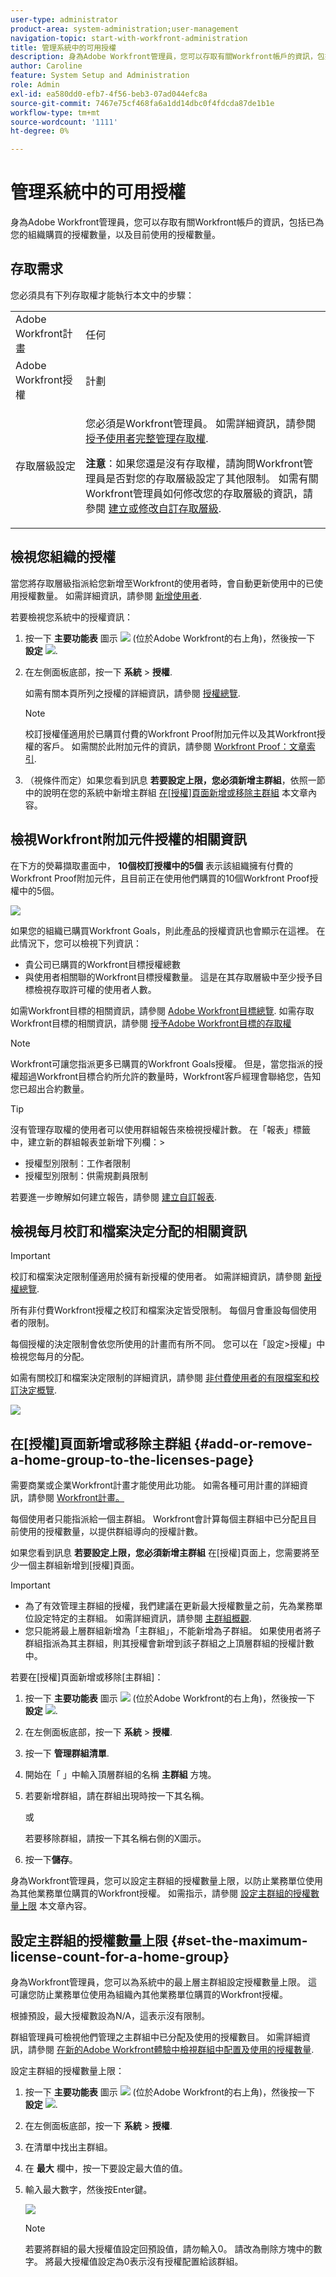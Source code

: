 ```yaml
---
user-type: administrator
product-area: system-administration;user-management
navigation-topic: start-with-workfront-administration
title: 管理系統中的可用授權
description: 身為Adobe Workfront管理員，您可以存取有關Workfront帳戶的資訊，包括已為您的組織購買的授權數量，以及目前使用的授權數量。
author: Caroline
feature: System Setup and Administration
role: Admin
exl-id: ea580dd0-efb7-4f56-beb3-07ad044efc8a
source-git-commit: 7467e75cf468fa6a1dd14dbc0f4fdcda87de1b1e
workflow-type: tm+mt
source-wordcount: '1111'
ht-degree: 0%

---
```


# 管理系統中的可用授權

身為Adobe Workfront管理員，您可以存取有關Workfront帳戶的資訊，包括已為您的組織購買的授權數量，以及目前使用的授權數量。

## 存取需求

您必須具有下列存取權才能執行本文中的步驟：

<table style="table-layout:auto">
 <col> 
 <col> 
 <tbody> 
  <tr> 
   <td role="rowheader">Adobe Workfront計畫</td> 
   <td>任何</td> 
  </tr> 
  <tr> 
   <td role="rowheader">Adobe Workfront授權</td> 
   <td>計劃</td> 
  </tr> 
  <tr> 
   <td role="rowheader">存取層級設定</td> 
   <td> <p>您必須是Workfront管理員。 如需詳細資訊，請參閱 <a href="../../administration-and-setup/add-users/configure-and-grant-access/grant-a-user-full-administrative-access.md" class="MCXref xref">授予使用者完整管理存取權</a>.</p> <p><b>注意</b>：如果您還是沒有存取權，請詢問Workfront管理員是否對您的存取層級設定了其他限制。 如需有關Workfront管理員如何修改您的存取層級的資訊，請參閱 <a href="../../administration-and-setup/add-users/configure-and-grant-access/create-modify-access-levels.md" class="MCXref xref">建立或修改自訂存取層級</a>.</p> </td> 
  </tr> 
 </tbody> 
</table>

## 檢視您組織的授權

當您將存取層級指派給您新增至Workfront的使用者時，會自動更新使用中的已使用授權數量。 如需詳細資訊，請參閱 [新增使用者](../../administration-and-setup/add-users/create-and-manage-users/add-users.md).

若要檢視您系統中的授權資訊：

1. 按一下 **主要功能表** 圖示 ![](assets/main-menu-icon.png) (位於Adobe Workfront的右上角)，然後按一下 **設定** ![](assets/gear-icon-settings.png).

1. 在左側面板底部，按一下 **系統** > **授權**.

   如需有關本頁所列之授權的詳細資訊，請參閱 [授權總覽](../../administration-and-setup/add-users/access-levels-and-object-permissions/wf-licenses.md).

   >[!NOTE]
   >
   >校訂授權僅適用於已購買付費的Workfront Proof附加元件以及其Workfront授權的客戶。 如需關於此附加元件的資訊，請參閱 [Workfront Proof：文章索引](../../workfront-proof/workfront-proof.md).

1. （視條件而定）如果您看到訊息 **若要設定上限，您必須新增主群組**，依照一節中的說明在您的系統中新增主群組 [在[授權]頁面新增或移除主群組](#add-or-remove-a-home-group-to-the-licenses-page) 本文章內容。

## 檢視Workfront附加元件授權的相關資訊

在下方的熒幕擷取畫面中， **10個校訂授權中的5個** 表示該組織擁有付費的Workfront Proof附加元件，且目前正在使用他們購買的10個Workfront Proof授權中的5個。

![](assets/updated-licenses-page.png)

如果您的組織已購買Workfront Goals，則此產品的授權資訊也會顯示在這裡。 在此情況下，您可以檢視下列資訊：

* 貴公司已購買的Workfront目標授權總數
* 與使用者相關聯的Workfront目標授權數量。 這是在其存取層級中至少授予目標檢視存取許可權的使用者人數。

如需Workfront目標的相關資訊，請參閱 [Adobe Workfront目標總覽](../../workfront-goals/goal-management/wf-goals-overview.md). 如需存取Workfront目標的相關資訊，請參閱 [授予Adobe Workfront目標的存取權](../../administration-and-setup/add-users/configure-and-grant-access/grant-access-goals.md)

>[!NOTE]
>
>Workfront可讓您指派更多已購買的Workfront Goals授權。 但是，當您指派的授權超過Workfront目標合約所允許的數量時，Workfront客戶經理會聯絡您，告知您已超出合約數量。
>

<!--
If an organization has other paid add-on products, their license information also displays here. If the organization doesn't have any paid add-on products, nothing displays here. (Drafted this because not sure this is accurate: Scenario Planner is an add-on product and its licenses are not displayed there.)
-->

>[!TIP]
>
>沒有管理存取權的使用者可以使用群組報告來檢視授權計數。 在「報表」標籤中，建立新的群組報表並新增下列欄：>
>* 授權型別限制：工作者限制
>* 授權型別限制：供需規劃員限制
>
>若要進一步瞭解如何建立報告，請參閱 [建立自訂報表](../../reports-and-dashboards/reports/creating-and-managing-reports/create-custom-report.md).
>

## 檢視每月校訂和檔案決定分配的相關資訊

>[!IMPORTANT]
>
>校訂和檔案決定限制僅適用於擁有新授權的使用者。 如需詳細資訊，請參閱 [新授權總覽](/help/quicksilver/administration-and-setup/add-users/how-access-levels-work/licenses-overview.md).

所有非付費Workfront授權之校訂和檔案決定皆受限制。 每個月會重設每個使用者的限制。

每個授權的決定限制會依您所使用的計畫而有所不同。 您可以在「設定>授權」中檢視您每月的分配。

如需有關校訂和檔案決定限制的詳細資訊，請參閱 [非付費使用者的有限檔案和校訂決定概覽](/help/quicksilver/review-and-approve-work/proof-doc-decision-limits.md).

![](assets/monthly-decision-allotment.png)

## 在[授權]頁面新增或移除主群組 {#add-or-remove-a-home-group-to-the-licenses-page}

需要商業或企業Workfront計畫才能使用此功能。 如需各種可用計畫的詳細資訊，請參閱 [Workfront計畫。](https://www.workfront.com/plans)

每個使用者只能指派給一個主群組。 Workfront會計算每個主群組中已分配且目前使用的授權數量，以提供群組導向的授權計數。

如果您看到訊息 **若要設定上限，您必須新增主群組** 在[授權]頁面上，您需要將至少一個主群組新增到[授權]頁面。

>[!IMPORTANT]
>
>* 為了有效管理主群組的授權，我們建議在更新最大授權數量之前，先為業務單位設定特定的主群組。 如需詳細資訊，請參閱 [主群組概觀](../../administration-and-setup/manage-groups/groups-overview/home-groups.md).
>* 您只能將最上層群組新增為「主群組」，不能新增為子群組。 如果使用者將子群組指派為其主群組，則其授權會新增到該子群組之上頂層群組的授權計數中。
>

若要在[授權]頁面新增或移除[主群組]：

1. 按一下 **主要功能表** 圖示 ![](assets/main-menu-icon.png) (位於Adobe Workfront的右上角)，然後按一下 **設定** ![](assets/gear-icon-settings.png).

1. 在左側面板底部，按一下 **系統** > **授權**.

1. 按一下 **管理群組清單**.
1. 開始在「 」中輸入頂層群組的名稱 **主群組** 方塊。
1. 若要新增群組，請在群組出現時按一下其名稱。

   或

   若要移除群組，請按一下其名稱右側的X圖示。

1. 按一下&#x200B;**儲存**。

身為Workfront管理員，您可以設定主群組的授權數量上限，以防止業務單位使用為其他業務單位購買的Workfront授權。 如需指示，請參閱 [設定主群組的授權數量上限](#set-the-maximum-license-count-for-a-home-group) 本文章內容。

## 設定主群組的授權數量上限 {#set-the-maximum-license-count-for-a-home-group}

身為Workfront管理員，您可以為系統中的最上層主群組設定授權數量上限。 這可讓您防止業務單位使用為組織內其他業務單位購買的Workfront授權。

根據預設，最大授權數設為N/A，這表示沒有限制。

群組管理員可檢視他們管理之主群組中已分配及使用的授權數目。 如需詳細資訊，請參閱 [在新的Adobe Workfront體驗中檢視群組中配置及使用的授權數量](../../administration-and-setup/manage-groups/create-and-manage-groups/view-number-licenses-allocated-used-group.md).

設定主群組的授權數量上限：

1. 按一下 **主要功能表** 圖示 ![](assets/main-menu-icon.png) (位於Adobe Workfront的右上角)，然後按一下 **設定** ![](assets/gear-icon-settings.png).

1. 在左側面板底部，按一下 **系統** > **授權**.

1. 在清單中找出主群組。
1. 在 **最大** 欄中，按一下要設定最大值的值。
1. 輸入最大數字，然後按Enter鍵。

   ![](assets/updated-max.png)

   >[!NOTE]
   >
   >若要將群組的最大授權值設定回預設值，請勿輸入0。 請改為刪除方塊中的數字。 將最大授權值設定為0表示沒有授權配置給該群組。
